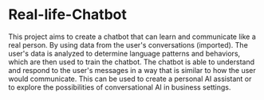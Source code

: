 # Real-life-Chatbot
 This project aims to create a chatbot that can learn and communicate like a real person. By using data from the user's conversations (imported). The user's data is analyzed to determine language patterns and behaviors, which are then used to train the chatbot. The chatbot is able to understand and respond to the user's messages in a way that is similar to how the user would communicate.
 This can be used to create a personal AI assistant or to explore the possibilities of conversational AI in business settings.
